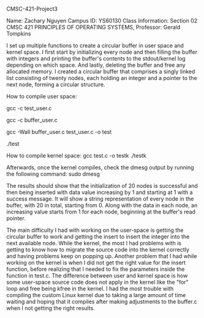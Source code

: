 CMSC-421-Project3

Name: Zachary Nguyen Campus ID: YS60130 Class Information: Section 02 CMSC 421 PRINCIPLES OF OPERATING SYSTEMS, Professor: Gerald Tompkins

I set up multiple functions to create a circular buffer in user space and kernel space. I first start by initializing every node and then filling the 
buffer with integers and printing the buffer's contents to the stdout/kernel log depending on which space. And lastly, deleting the buffer and free any 
allocated memory. I created a circular buffer that comprises a singly linked list consisting of twenty nodes, each holding an integer and a pointer to 
the next node, forming a circular structure.

How to compile user space:

gcc -c test_user.c 

gcc -c buffer_user.c

gcc -Wall buffer_user.c test_user.c -o test

./test

How to compile kernel space:
gcc test.c -o testk
./testk

Afterwards, once the kernel compiles, check the dmesg output by running the following command:
sudo dmesg

The results should show that the initialization of 20 nodes is successful and then being inserted with data value increasing by 1 and starting
at 1 with a success message. It will show a string representation of every node in the buffer, with 20 in total, starting from 0. 
Along with the data in each node, an increasing value starts from 1 for each node, beginning at the buffer's read pointer.

The main difficulty I had with working on the user-space is getting the circular buffer to work and getting the insert to insert the integer into the next 
available node. While the kernel, the most I had problems with is getting to know how to migrate the source code into the kernel correctly and having
problems keep on popping up. Another problem that I had while working on the kernel is when I did not get the right value for the insert function, before 
realizing that I needed to fix the parameters inside the function in test.c. The difference between user and kernel space is how some user-space source 
code does not apply in the kernel like the "for" loop and free being kfree in the kernel. I had the most trouble with compiling the custom Linux kernel due 
to taking a large amount of time waiting and hoping that it compiles after making adjustments to the buffer.c when I not getting the right results.
